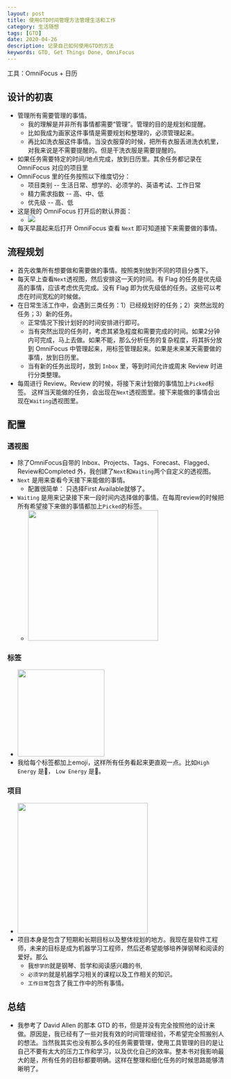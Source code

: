 ```yaml
---
layout: post
title: 使用GTD时间管理方法管理生活和工作
category: 生活随想
tags: [GTD]
date: 2020-04-26
description: 记录自己如何使用GTD的方法
keywords: GTD, Get Things Done, OmniFocus
---
```


工具：OmniFocus + 日历

## 设计的初衷

- 管理所有需要管理的事情。
    - 我的理解是并非所有事情都需要“管理”。管理的目的是规划和提醒。
    - 比如我成为画家这件事情是需要规划和整理的，必须管理起来。
    - 再比如洗衣服这件事情。当没衣服穿的时候，把所有衣服丢进洗衣机里，对我来说是不需要提醒的。但是干洗衣服是需要提醒的。
- 如果任务需要特定的时间/地点完成，放到日历里。其余任务都记录在 OmniFocus 对应的项目里
- OmniFocus 里的任务按照以下维度切分：
    - 项目类别 -- 生活日常、想学的、必须学的、英语考试、工作日常
    - 精力需求指数 -- 高、中、低
    - 优先级 -- 高、低
- 这是我的 OmniFocus 打开后的默认界面：
    - ![](https://i.imgur.com/DduHiyP.jpg)
- 每天早晨起来后打开 OmniFocus 查看 `Next` 即可知道接下来需要做的事情。

## 流程规划

* 首先收集所有想要做和需要做的事情。按照类别放到不同的项目分类下。
* 每天早上查看`Next`透视图，然后安排这一天的时间。有 Flag 的任务是优先级高的事情，应该考虑优先完成。没有 Flag 即为优先级低的任务。这些可以考虑在时间宽松的时候做。
* 在日常生活工作中，会遇到三类任务：1）已经规划好的任务；2）突然出现的任务；3）新的任务。
    * 正常情况下按计划好的时间安排进行即可。
    * 当有突然出现的任务时，考虑其紧急程度和需要完成的时间。如果2分钟内可完成，马上去做。如果不能，那么分析任务的复杂程度，将其拆分放到 OmniFocus 中管理起来，用标签管理起来。如果是未来某天需要做的事情，放到日历里。
    * 当有新的任务出现时，放到 `Inbox` 里，等到时间允许或周末 Review 时进行分类整理。
* 每周进行 Review。Review 的时候，将接下来计划做的事情加上`Picked`标签。 这样当天能做的任务，会出现在`Next`透视图里。接下来能做的事情会出现在`Waiting`透视图里。

## 配置
### 透视图

* 除了OmniFocus自带的 Inbox、Projects、Tags、Forecast、Flagged、Review和Completed 外，我创建了`Next`和`Waiting`两个自定义的透视图。
* `Next` 是用来查看今天接下来能做的事情。
    * 配置很简单： 只选择First Available就够了。
* `Waiting` 是用来记录接下来一段时间内选择做的事情。在每周review的时候把所有希望接下来做的事情都加上`Picked`的标签。
    * <img src="https://i.imgur.com/8nyvah0.jpg" style="width: 300px" />

### 标签

* <img src="https://i.imgur.com/apDElAV.jpg" style="width: 200px" />
* 我给每个标签都加上emoji，这样所有任务看起来更直观一点。比如`High Energy` 是🐝， `Low Energy` 是🐢。

### 项目

* <img src="https://i.imgur.com/ha7KFfW.jpg" style="width: 300px" />
* 项目本身是包含了短期和长期目标以及整体规划的地方。我现在是软件工程师，未来的目标是成为机器学习工程师，然后还希望能够培养弹钢琴和阅读的爱好。那么
    * 我`想学的`就是钢琴、哲学和阅读感兴趣的书,
    * `必须学的`就是机器学习相关的课程以及工作相关的知识。 
    * `工作日常`包含了我工作中的所有事情。

## 总结

* 我参考了 David Allen 的那本 GTD 的书，但是并没有完全按照他的设计来做。原因是，我已经有了一些对我有效的时间管理经验，不希望完全照搬别人的想法。当然我其实也没有那么多的任务需要管理，使用工具管理的目的是让自己不要有太大的压力工作和学习，以及优化自己的效率。整本书对我影响最大的是，所有任务的目标都要明确。这样在整理和细化任务的时候思路能够清晰明了。
